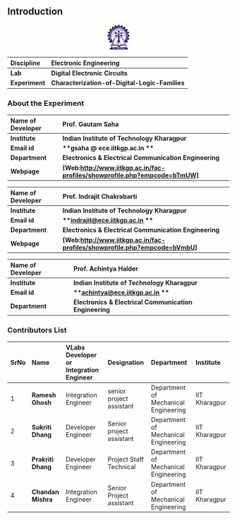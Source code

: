 ## Introduction

<div align="center">
<img src="experiment/images/iitkgp.png" width="10%">
</div>

<b>Discipline | <b> Electronic Engineering 
:--|:--|
<b> Lab | <b> **Digital Electronic Circuits**
<b> Experiment|     <b> **Characterization-of-Digital-Logic-Families**


### About the Experiment 

<!--Fill a brief description of this experiment here-->

<b>Name of Developer | <b> **Prof. Gautam Saha**
:--|:--|
<b> Institute | <b>  **Indian Institute of Technology Kharagpur**
<b> Email id|     <b>  **gsaha @ ece.iitkgp.ac.in **
<b> Department |  **Electronics & Electrical Communication Engineering**
<b>Webpage| <b> [Web:http://www.iitkgp.ac.in/fac-profiles/showprofile.php?empcode=bTmUW]

<b>Name of Developer | <b> **Prof. Indrajit Chakrabarti**
:--|:--|
<b> Institute | <b>  **Indian Institute of Technology Kharagpur**
<b> Email id|     <b>  **indrajit@ece.iitkgp.ac.in **
<b> Department |  **Electronics & Electrical Communication Engineering**
<b>Webpage| <b> [Web:http://www.iitkgp.ac.in/fac-profiles/showprofile.php?empcode=bVmbU]

<b>Name of Developer | <b> **Prof. Achintya Halder**
:--|:--|
<b> Institute | <b>  **Indian Institute of Technology Kharagpur**
<b> Email id|     <b>  **achintya@ece.iitkgp.ac.in **
<b> Department |  **Electronics & Electrical Communication Engineering**


### Contributors List

SrNo | Name | VLabs Developer or Integration Engineer | Designation | Department| Institute
:--|:--|:--|:--|:--|:--|
1 | **Ramesh Ghosh** |Integration Engineer | senior project assistant | Department of Mechanical Engineering | IIT Kharagpur | 
2 | **Sukriti Dhang** | Developer Engineer | Senior project assistant | Department of Mechanical Engineering | IIT Kharagpur | 
3 | **Prakriti Dhang** |Developer Engineer  | Project Staff Technical | Department of Mechanical Engineering | IIT Kharagpur | 
4 | **Chandan Mishra** |Integration Engineer | Senior Project assistant | Department of Mechanical Engineering | IIT Kharagpur | 
